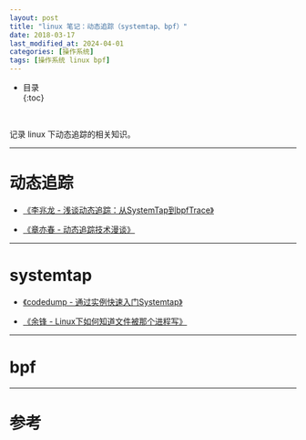 ```yaml
---
layout: post
title: "linux 笔记：动态追踪（systemtap、bpf）"
date: 2018-03-17
last_modified_at: 2024-04-01
categories: [操作系统]
tags: [操作系统 linux bpf]
---
```


* 目录  
{:toc}
<br/>


记录 linux 下动态追踪的相关知识。    

---

# 动态追踪

* [《李兆龙 - 浅谈动态追踪：从SystemTap到bpfTrace》](https://zhuanlan.zhihu.com/p/704960304)   

* [《章亦春 - 动态追踪技术漫谈》](https://blog.openresty.com.cn/cn/dynamic-tracing/)

---

# systemtap

* [《codedump - 通过实例快速入门Systemtap》](https://www.codedump.info/post/20200128-systemtap-by-example/)

* [《余锋 - Linux下如何知道文件被那个进程写》](https://blog.yufeng.info/archives/2581)

---

# bpf

---

# 参考